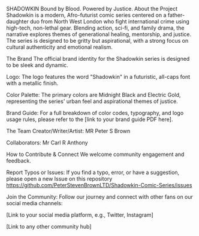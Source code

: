 SHADOWKIN
Bound by Blood. Powered by Justice.
About the Project
Shadowkin is a modern, Afro-futurist comic series centered on a father-daughter duo from North West London who fight international crime using high-tech, non-lethal gear. Blending action, sci-fi, and family drama, the narrative explores themes of generational healing, mentorship, and justice. The series is designed to be gritty but aspirational, with a strong focus on cultural authenticity and emotional realism.

The Brand
The official brand identity for the Shadowkin series is designed to be sleek and dynamic.

Logo: The logo features the word "Shadowkin" in a futuristic, all-caps font with a metallic finish.

Color Palette: The primary colors are Midnight Black and Electric Gold, representing the series' urban feel and aspirational themes of justice.

Brand Guide: For a full breakdown of color codes, typography, and logo usage rules, please refer to the [link to your brand guide PDF here].

The Team
Creator/Writer/Artist: MR Peter S Brown

Collaborators: Mr Carl R Anthony

How to Contribute & Connect
We welcome community engagement and feedback.

Report Typos or Issues: If you find a typo, error, or have a suggestion, please open a new Issue on this repository https://github.com/PeterStevenBrownLTD/Shadowkin-Comic-Series/issues

Join the Community: Follow our journey and connect with other fans on our social media channels:

[Link to your social media platform, e.g., Twitter, Instagram]

[Link to any other community hub]
